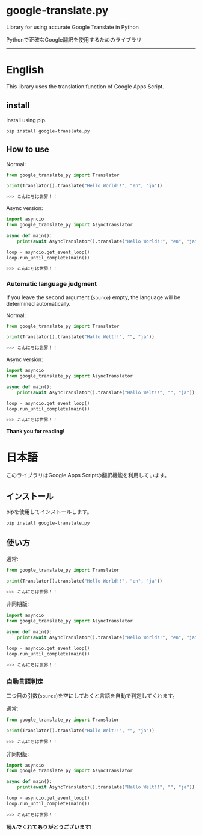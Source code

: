 # google-translate.py
Library for using accurate Google Translate in Python

Pythonで正確なGoogle翻訳を使用するためのライブラリ

***


# English
This library uses the translation function of Google Apps Script.

## install
Install using pip.
```
pip install google-translate.py
```

## How to use
Normal:
```py
from google_translate_py import Translator

print(Translator().translate("Hello World!!", "en", "ja"))

>>> こんにちは世界！！
```

Async version:
```py
import asyncio
from google_translate_py import AsyncTranslator

async def main():
    print(await AsyncTranslator().translate("Hello World!!", "en", "ja"))

loop = asyncio.get_event_loop()
loop.run_until_complete(main())

>>> こんにちは世界！！
```

### Automatic language judgment
If you leave the second argument (`source`) empty, the language will be determined automatically.

Normal:
```py
from google_translate_py import Translator

print(Translator().translate("Hallo Welt!!", "", "ja"))

>>> こんにちは世界！！
```

Async version:
```py
import asyncio
from google_translate_py import AsyncTranslator

async def main():
    print(await AsyncTranslator().translate("Hallo Welt!!", "", "ja"))

loop = asyncio.get_event_loop()
loop.run_until_complete(main())

>>> こんにちは世界！！
```

**Thank you for reading!**

# 日本語
このライブラリはGoogle Apps Scriptの翻訳機能を利用しています。

## インストール
pipを使用してインストールします。
```
pip install google-translate.py
```

## 使い方
通常:
```py
from google_translate_py import Translator

print(Translator().translate("Hello World!!", "en", "ja"))

>>> こんにちは世界！！
```

非同期版:
```py
import asyncio
from google_translate_py import AsyncTranslator

async def main():
    print(await AsyncTranslator().translate("Hello World!!", "en", "ja"))

loop = asyncio.get_event_loop()
loop.run_until_complete(main())

>>> こんにちは世界！！
```

### 自動言語判定
二つ目の引数(`source`)を空にしておくと言語を自動で判定してくれます。

通常:
```py
from google_translate_py import Translator

print(Translator().translate("Hallo Welt!!", "", "ja"))

>>> こんにちは世界！！
```

非同期版:
```py
import asyncio
from google_translate_py import AsyncTranslator

async def main():
    print(await AsyncTranslator().translate("Hallo Welt!!", "", "ja"))

loop = asyncio.get_event_loop()
loop.run_until_complete(main())

>>> こんにちは世界！！
```

**読んでくれてありがとうございます!**
